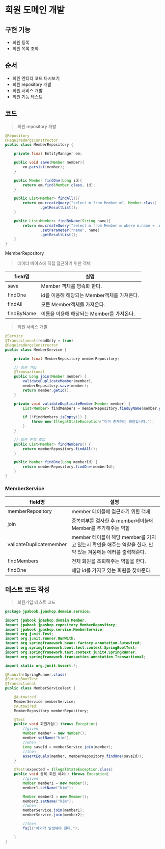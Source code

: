 # 회원 도메인 개발

## 구현 기능
- 회원 등록
- 회원 목록 조회

## 순서
- 회원 엔티티 코드 다시보기
- 회원 repository 개발
- 회원 서비스 개발
- 회원 기능 테스트

## 코드
> 회원 repository 개발

```java
@Repository
@RequiredArgsConstructor
public class MemberRepository {

    private final EntityManager em;

    public void save(Member member){
        em.persist(member);
    }

    public Member findOne(Long id){
        return em.find(Member.class, id);
    }

    public List<Member> findAll(){
        return em.createQuery("select m from Member m", Member.class)
                .getResultList();
    }

    public List<Member> findByName(String name){
        return em.createQuery("select m from Member m where m.name = :name", Member.class)
                .setParameter("name", name)
                .getResultList();
    }
}
```

MemberRepository

> 데이터 베이스에 직접 접근하기 위한 객체

| field명    | 설명                                        |
| ---------- | ------------------------------------------- |
| save       | Member 객체를 영속화 한다.                  |
| findOne    | id를 이용해 해당되는 Member객체를 가져온다. |
| findAll    | 모든 Member객체를 가져온다.                 |
| findByName | 이름을 이용해 해당되는 Member를 가져온다.   |

> 회원 서비스 개발

```java
@Service
@Transactional(readOnly = true)
@RequiredArgsConstructor
public class MemberService {

    private final MemberRepository memberRepository;

    // 회원 가입
    @Transactional
    public Long join(Member member) {
        validateDuplicateMember(member);
        memberRepository.save(member);
        return member.getId();
    }

    private void validateDuplicateMember(Member member) {
        List<Member> findMembers = memberRepository.findByName(member.getName());

        if (!findMembers.isEmpty()) {
            throw new IllegalStateException("이미 존재하는 회원입니다.");
        }
    }

    // 회원 전체 조회
    public List<Member> findMembers() {
        return memberRepository.findAll();
    }

    public Member findOne(Long memberId) {
        return memberRepository.findOne(memberId);
    }
}
```

### MemberService
| field명                 | 설명                                                                                                         |
| ----------------------- | ------------------------------------------------------------------------------------------------------------ |
| memberRepository        | member 테이블에 접근하기 위한 객체                                                                           |
| join                    | 중복여부를 검사한 후 member테이블에 Member를 추가해주는 역할                                                 |
| validateDuplicatemember | member 테이블이 해당 member를 가지고 있는지 확인을 해주는 역할을 한다. 만약 있는 겨웅에는 에러를 출력해준다. |
| findMembers             | 전체 회원을 조회해주는 역할을 한다.                                                                          |
| findOne                 | 해당 id를 가지고 있는 회원을 찾아준다.                                                                       |



## 테스트 코드 작성

> 회원가입 테스트 코드

```java
package jpabook.jpashop.domain.service;

import jpabook.jpashop.domain.Member;
import jpabook.jpashop.repository.MemberRepository;
import jpabook.jpashop.service.MemberService;
import org.junit.Test;
import org.junit.runner.RunWith;
import org.springframework.beans.factory.annotation.Autowired;
import org.springframework.boot.test.context.SpringBootTest;
import org.springframework.test.context.junit4.SpringRunner;
import org.springframework.transaction.annotation.Transactional;

import static org.junit.Assert.*;

@RunWith(SpringRunner.class)
@SpringBootTest
@Transactional
public class MemberServiceTest {

    @Autowired
    MemberService memberService;
    @Autowired
    MemberRepository memberRepository;

    @Test
    public void 회원가입() throws Exception{
        //given
        Member member = new Member();
        member.setName("kim");
        //when
        Long saveId = memberService.join(member);
        //then
        assertEquals(member, memberRepository.findOne(saveId));
    }

    @Test(expected = IllegalStateException.class)
    public void 중복_회원_예외() throws Exception{
        //given
        Member member1 = new Member();
        member1.setName("kim");

        Member member2 = new Member();
        member2.setName("kim");
        //when
        memberService.join(member1);
        memberService.join(member2);

        //then
        fail("예외가 발생해야 한다.");

    }
}
```